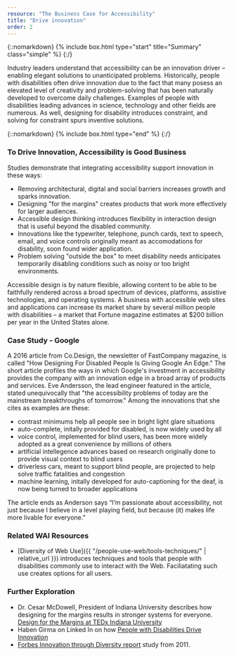 ```yaml
---
resource: "The Business Case for Accessibility"
title: "Drive innovation"
order: 2
---
```

{::nomarkdown}
{% include box.html type="start" title="Summary" class="simple" %}
{:/}

Industry leaders understand that accessibility can be an innovation driver – enabling elegant solutions to unanticipated problems. Historically, people with disabilities often drive innovation due to the fact that many posess an elevated level of creativity and problem-solving that has been naturally developed to overcome daily challenges. Examples of people with disabilities leading advances in science, technology and other fields are numerous. As well, designing for disability introduces constraint, and solving for constraint spurs inventive solutions.  

{::nomarkdown}
{% include box.html type="end" %}
{:/}


### To Drive Innovation, Accessibility is Good Business

Studies demonstrate that integrating accessibility support innovation in these ways:
* Removing architectural, digital and social barriers increases growth and sparks innovation.
* Designing "for the margins" creates products that work more effectively for larger audiences.
* Accessible design thinking introduces flexibility in interaction design that is useful beyond the disabled community.
* Innovations like the typewriter, telephone, punch cards, text to speech, email, and voice controls originally meant as accomodations for disability, soon found wider application.
* Problem solving "outside the box" to meet disability needs anticipates temporarily disabling conditions such as noisy or too bright environments.

Accessible design is by nature flexible, allowing content to be able to be faithfully rendered across a broad spectrum of devices, platforms, assistive technologies, and operating systems. A business with accessible web sites and applications can increase its market share by several million people with disabilities – a market that Fortune magazine estimates at $200&nbsp;billion per year in the United States alone. 

### Case Study - Google
A 2016 article from Co.Design, the newsletter of FastCompany magazine, is called "How Designing For Disabled People Is Giving Google An Edge." The short article profiles the ways in which Google's investment in accessibility provides the company with an innovation edge in a broad array of products and services. Eve Andersson, the lead engineer featured in the article, stated unequivocally that "the accessibility problems of today are the mainstream breakthroughs of tomorrow." Among the innovations that she cites as examples are these:
* contrast minimums help all people see in bright light glare situations
* auto-complete, initally provided for disabled, is now widely used by all
* voice control, implemented for blind users, has been more widely adopted as a great convenience by millions of others 
* artificial intellegence advances based on research originally done to provide visual context to blind users
* driverless cars, meant to support blind people, are projected to help solve traffic fatalities and congestion
* machine learning, initally developed for auto-captioning for the deaf, is now being turned to broader applications

The article ends as Anderson says “I’m passionate about accessibility, not just because I believe in a level playing field, but because (it) makes life more livable for everyone.” 

### Related WAI Resources
* [Diversity of Web Use]({{ "/people-use-web/tools-techniques/" | relative_url }}) introduces techniques and tools that people with disabilities commonly use to interact with the Web. Faciliatating such use creates options for all users. 

### Further Exploration
* Dr. Cesar McDowell, President of Indiana University describes how designing for the margins results in stronger systems for everyone. [Design for the Margins at TEDx Indiana University](http://interactioninstitute.org/design-for-the-margins/)
* Haben Girma on Linked In on how [People with Disabilities Drive Innovation](https://www.linkedin.com/pulse/people-disabilities-drive-innovation-haben-girma/)
* [Forbes Innovation through Diversity report](https://i.forbesimg.com/forbesinsights/StudyPDFs/Innovation_Through_Diversity.pdf) study from 2011.

